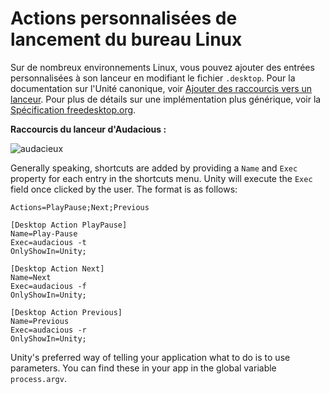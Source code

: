 # Actions personnalisées de lancement du bureau Linux

Sur de nombreux environnements Linux, vous pouvez ajouter des entrées personnalisées à son lanceur en modifiant le fichier `.desktop`. Pour la documentation sur l'Unité canonique, voir [Ajouter des raccourcis vers un lanceur](https://help.ubuntu.com/community/UnityLaunchersAndDesktopFiles#Adding_shortcuts_to_a_launcher). Pour plus de détails sur une implémentation plus générique, voir la [Spécification freedesktop.org](https://specifications.freedesktop.org/desktop-entry-spec/1.1/ar01s11.html).

**Raccourcis du lanceur d'Audacious :**

![audacieux](https://help.ubuntu.com/community/UnityLaunchersAndDesktopFiles?action=AttachFile&do=get&target=shortcuts.png)

Generally speaking, shortcuts are added by providing a `Name` and `Exec` property for each entry in the shortcuts menu. Unity will execute the `Exec` field once clicked by the user. The format is as follows:

```text
Actions=PlayPause;Next;Previous

[Desktop Action PlayPause]
Name=Play-Pause
Exec=audacious -t
OnlyShowIn=Unity;

[Desktop Action Next]
Name=Next
Exec=audacious -f
OnlyShowIn=Unity;

[Desktop Action Previous]
Name=Previous
Exec=audacious -r
OnlyShowIn=Unity;
```

Unity's preferred way of telling your application what to do is to use parameters. You can find these in your app in the global variable `process.argv`.
